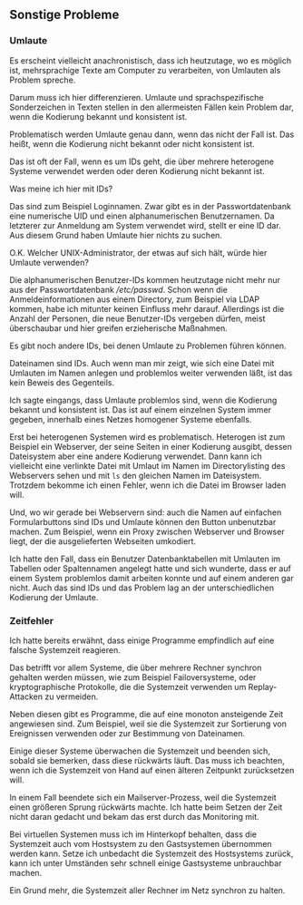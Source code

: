 
## Sonstige Probleme

### Umlaute

Es erscheint vielleicht anachronistisch, dass ich heutzutage, wo es möglich
ist, mehrsprachige Texte am Computer zu verarbeiten, von Umlauten als Problem
spreche.

Darum muss ich hier differenzieren.
Umlaute und sprachspezifische Sonderzeichen in Texten stellen in den
allermeisten Fällen kein Problem dar, wenn die Kodierung bekannt und
konsistent ist.

Problematisch werden Umlaute genau dann, wenn das nicht der Fall ist.
Das heißt, wenn die Kodierung nicht bekannt oder nicht konsistent ist.

Das ist oft der Fall, wenn es um IDs geht, die über mehrere heterogene Systeme
verwendet werden oder deren Kodierung nicht bekannt ist.

Was meine ich hier mit IDs?

Das sind zum Beispiel Loginnamen.
Zwar gibt es in der Passwortdatenbank eine numerische UID und einen
alphanumerischen Benutzernamen.
Da letzterer zur Anmeldung am System verwendet wird, stellt er eine
ID dar.
Aus diesem Grund haben Umlaute hier nichts zu suchen.

O.K. Welcher UNIX-Administrator, der etwas auf sich hält, würde hier Umlaute
verwenden?

Die alphanumerischen Benutzer-IDs kommen heutzutage nicht mehr nur aus der
Passwortdatenbank */etc/passwd*.
Schon wenn die Anmeldeinformationen aus einem Directory, zum Beispiel via LDAP
kommen, habe ich mitunter keinen Einfluss mehr darauf.
Allerdings ist die Anzahl der Personen, die neue Benutzer-IDs vergeben dürfen,
meist überschaubar und hier greifen erzieherische Maßnahmen.

Es gibt noch andere IDs, bei denen Umlaute zu Problemen führen können.

Dateinamen sind IDs.
Auch wenn man mir zeigt, wie sich eine Datei mit Umlauten im Namen anlegen und
problemlos weiter verwenden läßt, ist das kein Beweis des Gegenteils.

Ich sagte eingangs, dass Umlaute problemlos sind, wenn die Kodierung bekannt
und konsistent ist.
Das ist auf einem einzelnen System immer gegeben, innerhalb eines Netzes
homogener Systeme ebenfalls.

Erst bei heterogenen Systemen wird es problematisch.
Heterogen ist zum Beispiel ein Webserver, der seine Seiten in einer Kodierung
ausgibt, dessen Dateisystem aber eine andere Kodierung verwendet.
Dann kann ich vielleicht eine verlinkte Datei mit Umlaut im Namen im
Directorylisting des Webservers sehen und mit `ls` den gleichen Namen im
Dateisystem.
Trotzdem bekomme ich einen Fehler, wenn ich die Datei im Browser laden will.

Und, wo wir gerade bei Webservern sind: auch die Namen auf einfachen
Formularbuttons sind IDs und Umlaute können den Button unbenutzbar machen.
Zum Beispiel, wenn ein Proxy zwischen Webserver und Browser liegt, der die
ausgelieferten Webseiten umkodiert.

Ich hatte den Fall, dass ein Benutzer Datenbanktabellen mit Umlauten im
Tabellen oder Spaltennamen angelegt hatte und sich wunderte, dass er auf einem
System problemlos damit arbeiten konnte und auf einem anderen gar nicht.
Auch das sind IDs und das Problem lag an der unterschiedlichen Kodierung der
Umlaute.

### Zeitfehler

Ich hatte bereits erwähnt, dass einige Programme empfindlich auf eine falsche
Systemzeit reagieren.

Das betrifft vor allem Systeme, die über mehrere Rechner synchron gehalten
werden müssen, wie zum Beispiel Failoversysteme, oder kryptographische
Protokolle, die die Systemzeit verwenden um Replay-Attacken zu vermeiden.

Neben diesen gibt es Programme, die auf eine monoton ansteigende Zeit
angewiesen sind. Zum Beispiel, weil sie die Systemzeit zur Sortierung von
Ereignissen verwenden oder zur Bestimmung von Dateinamen.

Einige dieser Systeme überwachen die Systemzeit und beenden sich, sobald
sie bemerken, dass diese rückwärts läuft.
Das muss ich beachten, wenn ich die Systemzeit von Hand auf einen älteren
Zeitpunkt zurücksetzen will.

In einem Fall beendete sich ein Mailserver-Prozess, weil die Systemzeit
einen größeren Sprung rückwärts machte.
Ich hatte beim Setzen der Zeit nicht daran gedacht und bekam das erst durch
das Monitoring mit.

Bei virtuellen Systemen muss ich im Hinterkopf behalten, dass die
Systemzeit auch vom Hostsystem zu den Gastsystemen übernommen werden kann.
Setze ich unbedacht die Systemzeit des Hostsystems zurück, kann ich unter
Umständen sehr schnell einige Gastsysteme unbrauchbar machen.

Ein Grund mehr, die Systemzeit aller Rechner im Netz synchron zu halten.

